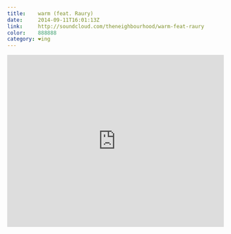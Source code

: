 ```yaml
---
title:    warm (feat. Raury)
date:     2014-09-11T16:01:13Z
link:     http://soundcloud.com/theneighbourhood/warm-feat-raury
color:    888888
category: ❤ing
---
```


<div class="embed rich soundcloud">
    <iframe width="100%" height="400" scrolling="no" frameborder="no" src="https://w.soundcloud.com/player/?url=http%3A%2F%2Fapi.soundcloud.com%2Ftracks%2F165857557&show_artwork=true&visual=false&hide_related=true&color=888888&show_user=true&show_comments=false&show_reposts=false&auto_play=false"></iframe>
</div>
